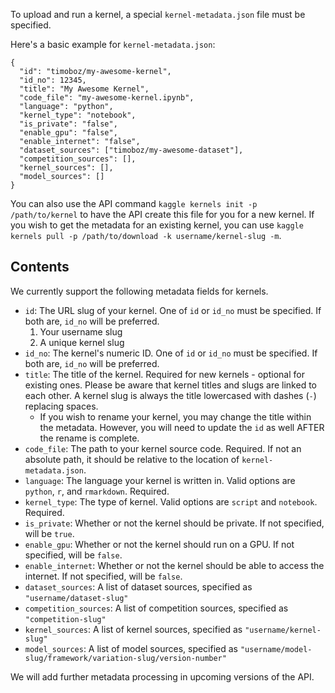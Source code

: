 To upload and run a kernel, a special `kernel-metadata.json` file must be specified. 

Here's a basic example for `kernel-metadata.json`:
```
{
  "id": "timoboz/my-awesome-kernel",
  "id_no": 12345,
  "title": "My Awesome Kernel",
  "code_file": "my-awesome-kernel.ipynb",
  "language": "python",
  "kernel_type": "notebook",
  "is_private": "false",
  "enable_gpu": "false",
  "enable_internet": "false",
  "dataset_sources": ["timoboz/my-awesome-dataset"],
  "competition_sources": [],
  "kernel_sources": [],
  "model_sources": []
}
```
You can also use the API command `kaggle kernels init -p /path/to/kernel` to have the API create this file for you for a new kernel. If you wish to get the metadata for an existing kernel, you can use `kaggle kernels pull -p /path/to/download -k username/kernel-slug -m`.

## Contents
We currently support the following metadata fields for kernels.
* `id`: The URL slug of your kernel. One of `id` or `id_no` must be specified. If both are, `id_no` will be preferred.
  1. Your username slug
  2. A unique kernel slug
* `id_no`: The kernel's numeric ID.  One of `id` or `id_no` must be specified. If both are, `id_no` will be preferred.
* `title`: The title of the kernel. Required for new kernels - optional for existing ones. Please be aware that kernel titles and slugs are linked to each other. A kernel slug is always the title lowercased with dashes (`-`) replacing spaces. 
  * If you wish to rename your kernel, you may change the title within the metadata. However, you will need to update the `id` as well AFTER the rename is complete.
* `code_file`: The path to your kernel source code. Required. If not an absolute path, it should be relative to the location of `kernel-metadata.json`.
* `language`: The language your kernel is written in. Valid options are `python`, `r`, and `rmarkdown`. Required.
* `kernel_type`: The type of kernel. Valid options are `script` and `notebook`. Required.
* `is_private`: Whether or not the kernel should be private. If not specified, will be `true`.
* `enable_gpu`: Whether or not the kernel should run on a GPU. If not specified, will be `false`.
* `enable_internet`: Whether or not the kernel should be able to access the internet. If not specified, will be `false`.
* `dataset_sources`: A list of dataset sources, specified as `"username/dataset-slug"`
* `competition_sources`: A list of competition sources, specified as `"competition-slug"`
* `kernel_sources`: A list of kernel sources, specified as `"username/kernel-slug"`
* `model_sources`: A list of model sources, specified as `"username/model-slug/framework/variation-slug/version-number"`

We will add further metadata processing in upcoming versions of the API.